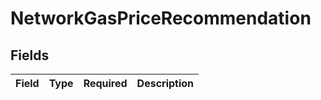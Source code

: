 # NetworkGasPriceRecommendation


## Fields

| Field       | Type        | Required    | Description |
| ----------- | ----------- | ----------- | ----------- |